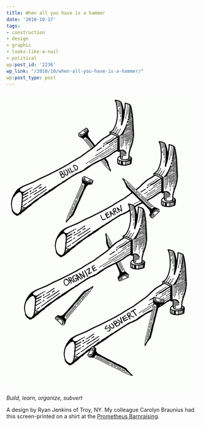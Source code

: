 ```yaml
---
title: When all you have is a hammer
date: '2010-10-17'
tags:
- construction
- design
- graphic
- looks-like-a-nail
- political
wp:post_id: '2236'
wp_link: "/2010/10/when-all-you-have-is-a-hammer/"
wp:post_type: post
---
```


![](2010-10-17-When-all-you-have-is-a-hammer/blocBEST-small-500x772.png "blocBEST-small")

_Build, learn, organize, subvert_

A design by Ryan Jenkins of Troy, NY. My colleague Carolyn Braunius had this screen-printed on a shirt at the [Prometheus Barnraising](http://www.island94.org/2010/09/kitchen-consensus-conjecture/).
